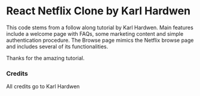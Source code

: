 # React Netflix Clone by Karl Hardwen

This code stems from a follow along tutorial by Karl Hardwen. Main features include a welcome page with FAQs, some marketing content and simple authentication procedure.
The Browse page mimics the Netflix browse page and includes several of its functionalities.

Thanks for the amazing tutorial.

### Credits

All credits go to Karl Hardwen
